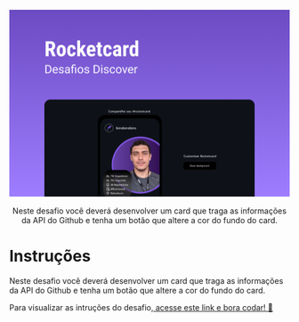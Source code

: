 <p align="center">
    <img src="./.github/preview.png" alt="Preview" >

<p align="center">
Neste desafio você deverá desenvolver um card que traga as informações da API do Github e tenha um botão que altere a cor do fundo do card.
</p>

# Instruções

Neste desafio você deverá desenvolver um card que traga as informações da API do Github e tenha um botão que altere a cor do fundo do card.

Para visualizar as intruções do desafio,[ acesse este link e bora codar! 🚀](https://efficient-sloth-d85.notion.site/Desafio-Rocketcard-0d3572ef941f4a88889191773fe61c44)
